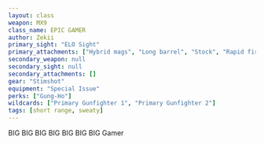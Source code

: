 ```yaml
---
layout: class
weapon: MX9
class_name: EPIC GAMER 
author: Zekii
primary_sight: "ELO Sight"
primary_attachments: ["Hybrid mags", "Long barrel", "Stock", "Rapid fire"]
secondary_weapon: null
secondary_sight: null
secondary_attachments: []
gear: "Stimshot"
equipment: "Special Issue"
perks: ["Gung-Ho"]
wildcards: ["Primary Gunfighter 1", "Primary Gunfighter 2"]
tags: [short range, sweaty]
---
```

BIG BIG BIG BIG BIG BIG BIG Gamer